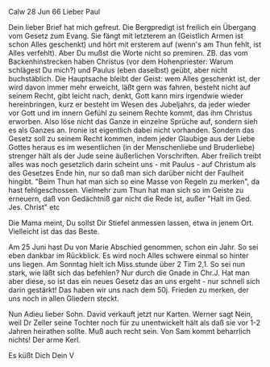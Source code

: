  Calw 28 Jun 66
Lieber Paul

Dein lieber Brief hat mich gefreut. Die Bergpredigt ist freilich ein Übergang vom Gesetz zum Evang. Sie fängt mit letzterem an (Geistlich Armen ist schon Alles geschenkt) und hört mit ersterem auf (wenn's am Thun fehlt, ist Alles verfehlt). Aber Du mußst die Worte nicht so premiren. ZB. das vom Backenhinstrecken haben Christus (vor dem Hohenpriester: Warum schlägest Du mich?) und Paulus (eben daselbst) geübt, aber nicht buchstäblich. Die Hauptsache bleibt der Geist: wem Alles geschenkt ist, der wird davon immer mehr erweicht, läßt gern was fahren, besteht nicht auf seinem Recht, gibt leicht nach, denkt, Gott kann mirs irgendwie wieder hereinbringen, kurz er besteht im Wesen des Jubeljahrs, da jeder wieder vor Gott und im innern Gefühl zu seinem Rechte kommt, das ihm Christus erworben. Also löse nicht das Ganze in einzelne Sprüche auf, sondern sieh es als Ganzes an. Ironie ist eigentlich dabei nicht vorhanden. Sondern das Gesetz soll zu seinem Recht kommen, indem jeder Glaubige aus der Liebe Gottes heraus es im wesentlichen (in der Menschenliebe und Bruderliebe) strenger hält als der Jude seine äußerlichen Vorschriften. Aber freilich treibt alles was noch gesetzlich darin scheint uns - mit Paulus - auf Christum als des Gesetzes Ende hin, nur so daß man sich darüber nicht der Faulheit hingibt. "Beim Thun hat man sich so eine Masse von Regeln zu merken", da hast fehlgeschossen. Vielmehr zum Thun hat man sich so im Geiste zu erneuern, daß von Gedächtniß gar nicht die Rede ist, außer "Halt im Ged. Jes. Christ" etc

Die Mama meint, Du sollst Dir Stiefel anmessen lassen, etwa in jenem Ort. Vielleicht ist das das Beste.

Am 25 Juni hast Du von Marie Abschied genommen, schon ein Jahr. So sei eben dankbar im Rückblick. Es wird noch Alles schwere einmal so hinter uns liegen. Am Sonntag hielt ich Miss.stunde über 2 Tim 2,1. So sei nun stark, wie läßt sich das befehlen? Nur durch die Gnade in Chr.J. Hat man aber diese, so ist das ein neues Gesetz das an uns ergeht - nur schnell sich darin gestärkt! Das haben wir uns nach dem 50j. Frieden zu merken, der uns noch in allen Gliedern steckt.

Nun Adieu lieber Sohn. David verkauft jetzt nur Karten. Werner sagt Nein, weil Dr Zeller seine Tochter noch für zu unentwickelt hält als daß sie vor 1-2 Jahren heirathen sollte. Muß auch recht sein. Von Sam kommt beharrlich nichts! Der arme Kerl.

 Es küßt Dich
 Dein V
